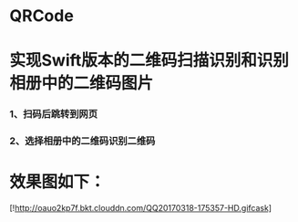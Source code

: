 # QRCode

# 实现Swift版本的二维码扫描识别和识别相册中的二维码图片

### 1、扫码后跳转到网页
### 2、选择相册中的二维码识别二维码

# 效果图如下：
[!http://oauo2kp7f.bkt.clouddn.com/QQ20170318-175357-HD.gifcask]
